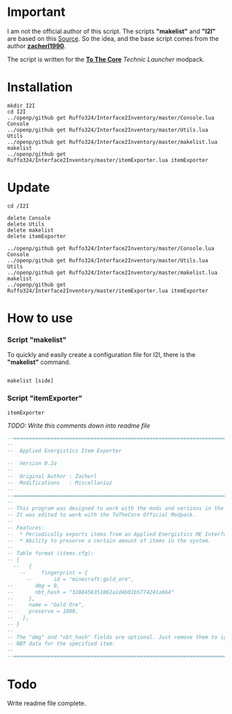 # Important
I am not the official author of this script. 
The scripts **"makelist"** and **"I2I"** are based on this [Source](http://www.computercraft.info/forums2/index.php?/topic/24612-applied-energistics-item-exporter/). So the idea, and the base script comes from the author **[zacherl1990](http://www.computercraft.info/forums2/index.php?/user/18374-zacherl1990/)**.

The script is written for the [**To The Core**](https://www.technicpack.net/modpack/to-the-core-official.1293279) *Technic Launcher* modpack.


# Installation
```shell
mkdir I2I
cd I2I
../openp/github get Ruffo324/Interface2Inventory/master/Console.lua Console
../openp/github get Ruffo324/Interface2Inventory/master/Utils.lua Utils
../openp/github get Ruffo324/Interface2Inventory/master/makelist.lua makelist
../openp/github get Ruffo324/Interface2Inventory/master/itemExporter.lua itemExporter
```

# Update
```shell
cd /I2I 

delete Console
delete Utils
delete makelist
delete itemExporter

../openp/github get Ruffo324/Interface2Inventory/master/Console.lua Console
../openp/github get Ruffo324/Interface2Inventory/master/Utils.lua Utils
../openp/github get Ruffo324/Interface2Inventory/master/makelist.lua makelist
../openp/github get Ruffo324/Interface2Inventory/master/itemExporter.lua itemExporter
```


# How to use
### Script "makelist"
To quickly and easily create a configuration file for I2I, there is the **"makelist"** command.
```shell

makelist [side]
```

### Script "itemExporter"
```shell
itemExporter
```


*TODO: Write this comments down into readme file*
```Lua
--================================================================================================--
--
--  Applied Energistics Item Exporter

--  Version 0.2a
--
--  Original Author : Zacherl
--  Modifications   : Miscellaniuz
--
--================================================================================================--
--
-- This program was designed to work with the mods and versions in the "FTB Infinity 1.10.1" pack.
-- It was edited to work with the ToTheCore Official Modpack.
--	
-- Features:
--  * Periodically exports items from an Applied Energistics ME Interface to an adjacent inventory
--  * Ability to preserve a certain amount of items in the system.
--
-- Table format (items.cfg):
-- {
  --   {
    --     fingerprint = {
      --       id = "minecraft:gold_ore",
--       dmg = 0,
--       nbt_hash = "3288456351062a1d4b01b5774241a664"
--     },
--     name = "Gold Ore",
--     preserve = 1000,
--   },
-- }
--
-- The "dmg" and "nbt_hash" fields are optional. Just remove them to ignore damage values and
-- NBT data for the specified item.
--
--================================================================================================--
```


# Todo
Write readme file complete.